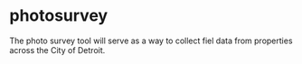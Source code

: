# photosurvey

The photo survey tool will serve as a way to collect fiel data from properties across the City of Detroit.
